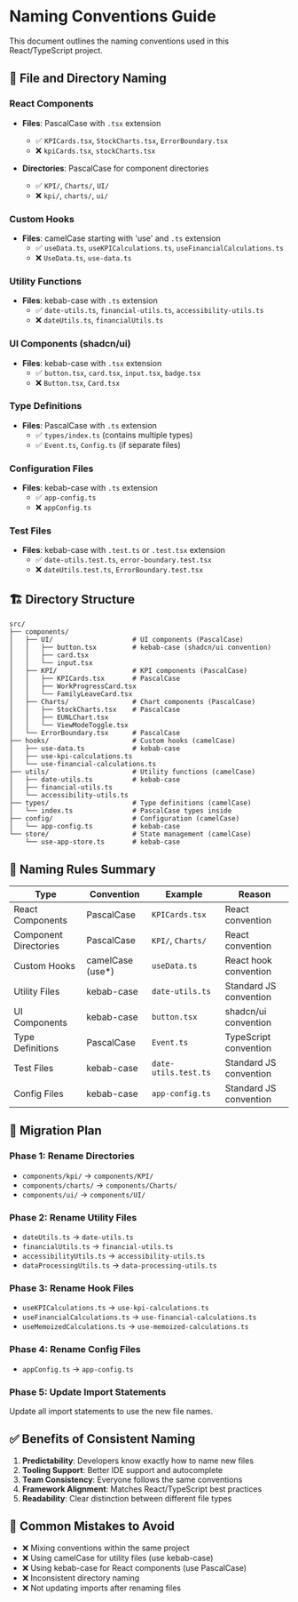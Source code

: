 # Naming Conventions Guide

This document outlines the naming conventions used in this React/TypeScript project.

## 📁 File and Directory Naming

### React Components
- **Files**: PascalCase with `.tsx` extension
  - ✅ `KPICards.tsx`, `StockCharts.tsx`, `ErrorBoundary.tsx`
  - ❌ `kpiCards.tsx`, `stockCharts.tsx`

- **Directories**: PascalCase for component directories
  - ✅ `KPI/`, `Charts/`, `UI/`
  - ❌ `kpi/`, `charts/`, `ui/`

### Custom Hooks
- **Files**: camelCase starting with 'use' and `.ts` extension
  - ✅ `useData.ts`, `useKPICalculations.ts`, `useFinancialCalculations.ts`
  - ❌ `UseData.ts`, `use-data.ts`

### Utility Functions
- **Files**: kebab-case with `.ts` extension
  - ✅ `date-utils.ts`, `financial-utils.ts`, `accessibility-utils.ts`
  - ❌ `dateUtils.ts`, `financialUtils.ts`

### UI Components (shadcn/ui)
- **Files**: kebab-case with `.tsx` extension
  - ✅ `button.tsx`, `card.tsx`, `input.tsx`, `badge.tsx`
  - ❌ `Button.tsx`, `Card.tsx`

### Type Definitions
- **Files**: PascalCase with `.ts` extension
  - ✅ `types/index.ts` (contains multiple types)
  - ✅ `Event.ts`, `Config.ts` (if separate files)

### Configuration Files
- **Files**: kebab-case with `.ts` extension
  - ✅ `app-config.ts`
  - ❌ `appConfig.ts`

### Test Files
- **Files**: kebab-case with `.test.ts` or `.test.tsx` extension
  - ✅ `date-utils.test.ts`, `error-boundary.test.tsx`
  - ❌ `dateUtils.test.ts`, `ErrorBoundary.test.tsx`

## 🏗️ Directory Structure

```
src/
├── components/
│   ├── UI/                    # UI components (PascalCase)
│   │   ├── button.tsx         # kebab-case (shadcn/ui convention)
│   │   ├── card.tsx
│   │   └── input.tsx
│   ├── KPI/                   # KPI components (PascalCase)
│   │   ├── KPICards.tsx       # PascalCase
│   │   ├── WorkProgressCard.tsx
│   │   └── FamilyLeaveCard.tsx
│   ├── Charts/                # Chart components (PascalCase)
│   │   ├── StockCharts.tsx    # PascalCase
│   │   ├── EUNLChart.tsx
│   │   └── ViewModeToggle.tsx
│   └── ErrorBoundary.tsx      # PascalCase
├── hooks/                     # Custom hooks (camelCase)
│   ├── use-data.ts            # kebab-case
│   ├── use-kpi-calculations.ts
│   └── use-financial-calculations.ts
├── utils/                     # Utility functions (camelCase)
│   ├── date-utils.ts          # kebab-case
│   ├── financial-utils.ts
│   └── accessibility-utils.ts
├── types/                     # Type definitions (camelCase)
│   └── index.ts               # PascalCase types inside
├── config/                    # Configuration (camelCase)
│   └── app-config.ts          # kebab-case
└── store/                     # State management (camelCase)
    └── use-app-store.ts       # kebab-case
```

## 🎯 Naming Rules Summary

| Type | Convention | Example | Reason |
|------|------------|---------|---------|
| React Components | PascalCase | `KPICards.tsx` | React convention |
| Component Directories | PascalCase | `KPI/`, `Charts/` | React convention |
| Custom Hooks | camelCase (use*) | `useData.ts` | React hook convention |
| Utility Files | kebab-case | `date-utils.ts` | Standard JS convention |
| UI Components | kebab-case | `button.tsx` | shadcn/ui convention |
| Type Definitions | PascalCase | `Event.ts` | TypeScript convention |
| Test Files | kebab-case | `date-utils.test.ts` | Standard JS convention |
| Config Files | kebab-case | `app-config.ts` | Standard JS convention |

## 🔧 Migration Plan

### Phase 1: Rename Directories
- `components/kpi/` → `components/KPI/`
- `components/charts/` → `components/Charts/`
- `components/ui/` → `components/UI/`

### Phase 2: Rename Utility Files
- `dateUtils.ts` → `date-utils.ts`
- `financialUtils.ts` → `financial-utils.ts`
- `accessibilityUtils.ts` → `accessibility-utils.ts`
- `dataProcessingUtils.ts` → `data-processing-utils.ts`

### Phase 3: Rename Hook Files
- `useKPICalculations.ts` → `use-kpi-calculations.ts`
- `useFinancialCalculations.ts` → `use-financial-calculations.ts`
- `useMemoizedCalculations.ts` → `use-memoized-calculations.ts`

### Phase 4: Rename Config Files
- `appConfig.ts` → `app-config.ts`

### Phase 5: Update Import Statements
Update all import statements to use the new file names.

## ✅ Benefits of Consistent Naming

1. **Predictability**: Developers know exactly how to name new files
2. **Tooling Support**: Better IDE support and autocomplete
3. **Team Consistency**: Everyone follows the same conventions
4. **Framework Alignment**: Matches React/TypeScript best practices
5. **Readability**: Clear distinction between different file types

## 🚫 Common Mistakes to Avoid

- ❌ Mixing conventions within the same project
- ❌ Using camelCase for utility files (use kebab-case)
- ❌ Using kebab-case for React components (use PascalCase)
- ❌ Inconsistent directory naming
- ❌ Not updating imports after renaming files

